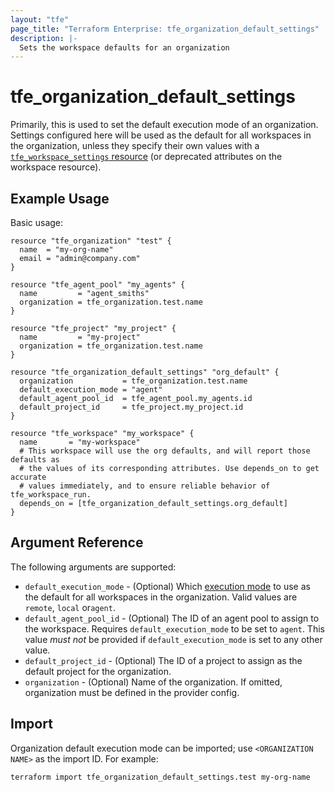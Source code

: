 ```yaml
---
layout: "tfe"
page_title: "Terraform Enterprise: tfe_organization_default_settings"
description: |-
  Sets the workspace defaults for an organization
---
```


# tfe_organization_default_settings

Primarily, this is used to set the default execution mode of an organization. Settings configured here will be used as the default for all workspaces in the organization, unless they specify their own values with a [`tfe_workspace_settings` resource](workspace_settings.html) (or deprecated attributes on the workspace resource).

## Example Usage

Basic usage:

```hcl
resource "tfe_organization" "test" {
  name  = "my-org-name"
  email = "admin@company.com"
}

resource "tfe_agent_pool" "my_agents" {
  name         = "agent_smiths"
  organization = tfe_organization.test.name
}

resource "tfe_project" "my_project" {
  name         = "my-project"
  organization = tfe_organization.test.name
}

resource "tfe_organization_default_settings" "org_default" {
  organization           = tfe_organization.test.name
  default_execution_mode = "agent"
  default_agent_pool_id  = tfe_agent_pool.my_agents.id
  default_project_id     = tfe_project.my_project.id
}

resource "tfe_workspace" "my_workspace" {
  name       = "my-workspace"
  # This workspace will use the org defaults, and will report those defaults as
  # the values of its corresponding attributes. Use depends_on to get accurate
  # values immediately, and to ensure reliable behavior of tfe_workspace_run.
  depends_on = [tfe_organization_default_settings.org_default]
}
```

## Argument Reference

The following arguments are supported:

* `default_execution_mode` - (Optional) Which [execution mode](https://developer.hashicorp.com/terraform/cloud-docs/workspaces/settings#execution-mode)
  to use as the default for all workspaces in the organization. Valid values are `remote`, `local` or`agent`.
* `default_agent_pool_id` - (Optional) The ID of an agent pool to assign to the workspace. Requires `default_execution_mode` to be set to `agent`. This value _must not_ be provided if `default_execution_mode` is set to any other value.
* `default_project_id` - (Optional) The ID of a project to assign as the default project for the organization.
* `organization` - (Optional) Name of the organization. If omitted, organization must be defined in the provider config.


## Import

Organization default execution mode can be imported; use `<ORGANIZATION NAME>` as the import ID. For example:

```shell
terraform import tfe_organization_default_settings.test my-org-name
```
